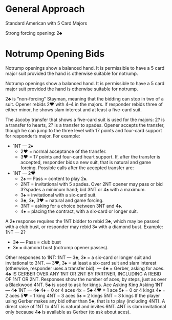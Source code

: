 # General Approach 
Standard American with 5 Card Majors

Strong forcing opening: 2&clubs;
# Notrump Opening Bids 
Notrump openings show a balanced hand. It is permissible to have a 5 card major suit provided the hand is otherwise suitable for notrump.

Notrump openings show a balanced hand. It is permissible to have a 5 card major suit provided the hand is otherwise suitable for notrump.

2&clubs; is “non-forcing” Stayman, meaning that the bidding can stop in two of a suit.
Opener rebids 2&hearts; with 4–4 in the majors. If responder rebids three of either minor, he shows slam interest and at least a five-card suit.

The Jacoby transfer that shows a five-card suit is used for the majors: 2? is a
transfer to hearts, 2? is a transfer to spades. Opener accepts the transfer, though
he can jump to the three level with 17 points and four-card support for responder’s
major. For example:
   * 1NT — 2&diams;
      * 2&hearts; = normal acceptance of the transfer.
      * 3&hearts; = 17 points and four-card heart support.
If, after the transfer is accepted, responder bids a new suit, that is natural and
game forcing. Possible calls after the accepted transfer are:
   * 1NT — 2&hearts;
      * 2&spades; — Pass = content to play 2&spades;.
      * 2NT = invitational with 5 spades. Over 2NT opener may pass or bid 3?spades a minimum hand; bid 3NT or 4&spades; with a maximum.
      * 3&spades; = invitational with a six-card suit.
      * 3&clubs;, 3&diams;, 3&hearts; = natural and game forcing.
      * 3NT = asking for a choice between 3NT and 4&spades;.
      * 4&spades; = placing the contract, with a six-card or longer suit.

A 2&spades; response requires the 1NT bidder to rebid 3&clubs;, which may be passed with a club bust, or responder may rebid 3&diams; with a diamond bust. Example:
1NT — 2?
   * 3&clubs; — Pass = club bust
   * 3&diams; = diamond bust (notrump opener passes).

Other responses to 1NT:
1NT — 3♣, 3♦ = a six-card or longer suit and invitational to 3NT.
— 3♥, 3♠ = at least a six-card suit and slam interest (otherwise,
responder uses a transfer bid).
— 4♣ = Gerber, asking for aces. 4♣ IS GERBER OVER ANY 1NT OR 2NT
BY PARTNER, INCLUDING A REBID OF 1NT OR 2NT. Responses
show the number of aces, by steps, just as over a Blackwood
4NT. 5♣ is used to ask for kings.
Ace Asking King Asking
1NT — 4♣ 1NT — 4♣
4♦ = 0 or 4 aces 4x = 5♣
4♥ = 1 ace 5♦ = 0 or 4 kings
4♠ = 2 aces 5♥ = 1 king
4NT = 3 aces 5♠ = 2 kings
5NT = 3 kings
If the player using Gerber makes any bid other than 5♣, that is to play
(including 4NT).
A direct raise of 1NT to 4NT is natural and invites 6NT. 4NT is slam invitational only
because 4♣ is available as Gerber (to ask about aces).
